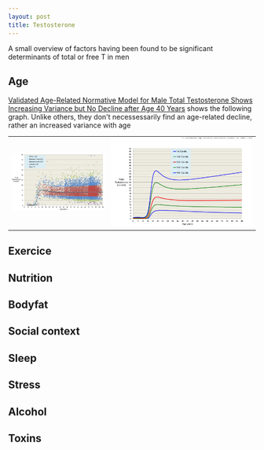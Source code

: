 ```yaml
---
layout: post
title: Testosterone
---
```


A small overview of factors having been found to be significant determinants of total or free T in men

## Age


[Validated Age-Related Normative Model for Male Total Testosterone Shows Increasing Variance but No Decline after Age 40 Years](https://pmc.ncbi.nlm.nih.gov/articles/PMC4190174/) shows the following graph. Unlike others, they don't necessessarily find an age-related decline, rather an increased variance with age

|||
|---|---|
|![](testo_age.jpg) | ![](testo_age_percentiles.png) |



## Exercice

## Nutrition

## Bodyfat

## Social context

## Sleep

## Stress

## Alcohol

## Toxins

## 